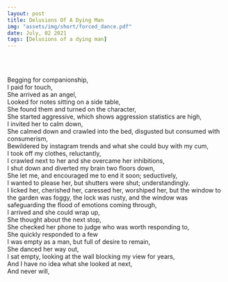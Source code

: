 ```yaml
---
layout: post
title: Delusions Of A Dying Man
img: "assets/img/short/forced_dance.pdf"
date: July, 02 2021
tags: [Delusions of a dying man]
---
```

  
<br><br>
<div align="left">


Begging for companionship,<br>
I paid for touch,<br>
She arrived as an angel,<br>
Looked for notes sitting on a side table,<br>
She found them and turned on the character,<br>
She started aggressive, which shows aggression statistics are high,<br>
I invited her to calm down,<br>
She calmed down and crawled into the bed, disgusted but consumed with consumerism,<br>
Bewildered by instagram trends and what she could buy with my cum,<br>
I took off my clothes, reluctantly,<br>
I crawled next to her and she overcame her inhibitions,<br>
I shut down and diverted my brain two floors down,<br>
She let me, and encouraged me to end it soon; seductively,<br>
I wanted to please her, but shutters were shut; understandingly.<br>
I licked her, cherished her, caressed her, worshiped her, but the window to the garden was foggy, the lock was rusty, and the window was safeguarding the flood of 
emotions coming through,<br>
I arrived and she could wrap up, <br>
She thought about the next stop, <br>
She checked her phone to judge who was worth responding to, <br>
She quickly responded to a few <br>
I was empty as a man, but full of desire to remain, <br>
She danced her way out, <br>
I sat empty, looking at the wall blocking my view for years, <br>
And I have no idea what she looked at next, <br>
And never will,<br>
  

</div>
<br><br>
<br><br>
<br><br>
<br><br>
<br><br>
<br><br> 
